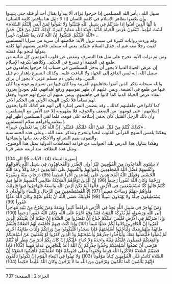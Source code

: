 ------------------------------------------------------------------------

سبيل الله.. يأمر الله المسلمين إذا خرجوا غزاة، ألا يبدأوا بقتال أحد أو
قتله حتى يتبينوا وأن يكتفوا بظاهر الإسلام في كلمة اللسان (إذ لا دليل هنا
يناقض كلمة اللسان) .  
«يا أَيُّهَا الَّذِينَ آمَنُوا إِذا ضَرَبْتُمْ فِي سَبِيلِ اللَّهِ فَتَبَيَّنُوا وَلا تَقُولُوا لِمَنْ أَلْقى
إِلَيْكُمُ السَّلامَ لَسْتَ مُؤْمِناً. تَبْتَغُونَ عَرَضَ الْحَياةِ الدُّنْيا. فَعِنْدَ اللَّهِ مَغانِمُ كَثِيرَةٌ.
كَذلِكَ كُنْتُمْ مِنْ قَبْلُ، فَمَنَّ اللَّهُ عَلَيْكُمْ. فَتَبَيَّنُوا. إِنَّ اللَّهَ كانَ بِما تَعْمَلُونَ خَبِيراً»
..  
وقد وردت روايات كثيرة في سبب نزول الآية: خلاصتها أن سرية من سرايا
المسلمين لقيت رجلاً معه غنم له. فقال السلام عليكم. يعني أنه مسلم. فاعتبر
بعضهم أنها كلمة يقولها لينجو بها، فقتله.  
ومن ثم نزلت الآية، تحرج على مثل هذا التصرف وتنفض عن قلوب المؤمنين كل
شائبة من طمع في الغنيمة أو تسرع في الحكم.. وكلاهما يكرهه الإسلام.  
إن عرض الحياة الدنيا لا يجوز أن يدخل للمسلمين في حساب إذا خرجوا يجاهدون
في سبيل الله. إنه ليس الدافع إلى الجهاد ولا الباعث عليه.. وكذلك التسرع
بإهدار دم قبل التبين. وقد يكون دم مسلم عزيز، لا يجوز أن يراق.  
والله سبحانه يذكر الذين آمنوا بجاهليتهم القريبة وما كان فيها من تسرع
ورعونة وما كان فيها من طمع في الغنيمة. ويمن عليهم أن طهر نفوسهم ورفع
أهدافهم، فلم يعودوا يغزون ابتغاء عرض الحياة الدنيا كما كانوا في
جاهليتهم. ويمن عليهم أن شرع لهم حدوداً وجعل لهم نظاماً فلا تكون الهيجة
الأولى هي الحكم الآخر.  
كما كانوا في جاهليتهم كذلك.. وقد يتضمن النص إشارة إلى أنهم هم كذلك كانوا
يخفون إسلامهم- على قومهم- من الضعف والخوف، فلا يظهرونه إلا عند الأمن مع
المسلمين، وأن ذلك الرجل القتيل كان يخفي إسلامه على قومه، فلما لقي
المسلمين أظهر لهم إسلامه وأقرأهم سلام المسلمين.  
«كَذلِكَ كُنْتُمْ مِنْ قَبْلُ. فَمَنَّ اللَّهُ عَلَيْكُمْ. فَتَبَيَّنُوا. إِنَّ اللَّهَ كانَ بِما تَعْمَلُونَ
خَبِيراً» .  
وهكذا يلمس المنهج القرآني القلوب لتحيا وتتحرج وتتذكر نعمة الله.. وعلى
هذه الحساسية والتقوى، يقيم الشرائع والأحكام بعد بيانها وإيضاحها.  
وهكذا يتناول هذا الدرس تلك الجوانب من قواعد المعاملات الدولية بمثل هذا
الوضوح، ومثل هذه النظافة. منذ أربعة عشر قرنا..  
  
\[سورة النساء (4) : الآيات 95 الى 104\]  
لا يَسْتَوِي الْقاعِدُونَ مِنَ الْمُؤْمِنِينَ غَيْرُ أُولِي الضَّرَرِ وَالْمُجاهِدُونَ فِي سَبِيلِ اللَّهِ
بِأَمْوالِهِمْ وَأَنْفُسِهِمْ فَضَّلَ اللَّهُ الْمُجاهِدِينَ بِأَمْوالِهِمْ وَأَنْفُسِهِمْ عَلَى الْقاعِدِينَ دَرَجَةً
وَكُلاًّ وَعَدَ اللَّهُ الْحُسْنى وَفَضَّلَ اللَّهُ الْمُجاهِدِينَ عَلَى الْقاعِدِينَ أَجْراً عَظِيماً (95)
دَرَجاتٍ مِنْهُ وَمَغْفِرَةً وَرَحْمَةً وَكانَ اللَّهُ غَفُوراً رَحِيماً (96) إِنَّ الَّذِينَ تَوَفَّاهُمُ
الْمَلائِكَةُ ظالِمِي أَنْفُسِهِمْ قالُوا فِيمَ كُنْتُمْ قالُوا كُنَّا مُسْتَضْعَفِينَ فِي الْأَرْضِ قالُوا
أَلَمْ تَكُنْ أَرْضُ اللَّهِ واسِعَةً فَتُهاجِرُوا فِيها فَأُولئِكَ مَأْواهُمْ جَهَنَّمُ وَساءَتْ مَصِيراً (97)
إِلاَّ الْمُسْتَضْعَفِينَ مِنَ الرِّجالِ وَالنِّساءِ وَالْوِلْدانِ لا يَسْتَطِيعُونَ حِيلَةً وَلا يَهْتَدُونَ
سَبِيلاً (98) فَأُولئِكَ عَسَى اللَّهُ أَنْ يَعْفُوَ عَنْهُمْ وَكانَ اللَّهُ عَفُوًّا غَفُوراً (99)  
وَمَنْ يُهاجِرْ فِي سَبِيلِ اللَّهِ يَجِدْ فِي الْأَرْضِ مُراغَماً كَثِيراً وَسَعَةً وَمَنْ يَخْرُجْ مِنْ بَيْتِهِ
مُهاجِراً إِلَى اللَّهِ وَرَسُولِهِ ثُمَّ يُدْرِكْهُ الْمَوْتُ فَقَدْ وَقَعَ أَجْرُهُ عَلَى اللَّهِ وَكانَ اللَّهُ
غَفُوراً رَحِيماً (100) وَإِذا ضَرَبْتُمْ فِي الْأَرْضِ فَلَيْسَ عَلَيْكُمْ جُناحٌ أَنْ تَقْصُرُوا مِنَ
الصَّلاةِ إِنْ خِفْتُمْ أَنْ يَفْتِنَكُمُ الَّذِينَ كَفَرُوا إِنَّ الْكافِرِينَ كانُوا لَكُمْ عَدُوًّا مُبِيناً
(101) وَإِذا كُنْتَ فِيهِمْ فَأَقَمْتَ لَهُمُ الصَّلاةَ فَلْتَقُمْ طائِفَةٌ مِنْهُمْ مَعَكَ وَلْيَأْخُذُوا
أَسْلِحَتَهُمْ فَإِذا سَجَدُوا فَلْيَكُونُوا مِنْ وَرائِكُمْ وَلْتَأْتِ طائِفَةٌ أُخْرى لَمْ يُصَلُّوا فَلْيُصَلُّوا
مَعَكَ وَلْيَأْخُذُوا حِذْرَهُمْ وَأَسْلِحَتَهُمْ وَدَّ الَّذِينَ كَفَرُوا لَوْ تَغْفُلُونَ عَنْ أَسْلِحَتِكُمْ وَأَمْتِعَتِكُمْ
فَيَمِيلُونَ عَلَيْكُمْ مَيْلَةً واحِدَةً وَلا جُناحَ عَلَيْكُمْ إِنْ كانَ بِكُمْ أَذىً مِنْ مَطَرٍ أَوْ كُنْتُمْ
مَرْضى أَنْ تَضَعُوا أَسْلِحَتَكُمْ وَخُذُوا حِذْرَكُمْ إِنَّ اللَّهَ أَعَدَّ لِلْكافِرِينَ عَذاباً مُهِيناً (102)
فَإِذا قَضَيْتُمُ الصَّلاةَ فَاذْكُرُوا اللَّهَ قِياماً وَقُعُوداً وَعَلى جُنُوبِكُمْ فَإِذَا اطْمَأْنَنْتُمْ
فَأَقِيمُوا الصَّلاةَ إِنَّ الصَّلاةَ كانَتْ عَلَى الْمُؤْمِنِينَ كِتاباً مَوْقُوتاً (103) وَلا تَهِنُوا
فِي ابْتِغاءِ الْقَوْمِ إِنْ تَكُونُوا تَأْلَمُونَ فَإِنَّهُمْ يَأْلَمُونَ كَما تَأْلَمُونَ وَتَرْجُونَ مِنَ اللَّهِ
ما لا يَرْجُونَ وَكانَ اللَّهُ عَلِيماً حَكِيماً (104)

------------------------------------------------------------------------

الجزء: 2 ¦ الصفحة: 737
